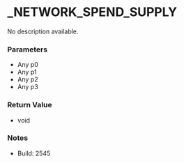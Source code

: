 # _NETWORK_SPEND_SUPPLY

No description available.

### Parameters
* Any p0
* Any p1
* Any p2
* Any p3

### Return Value
* void

### Notes
* Build: 2545


